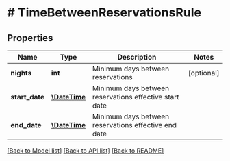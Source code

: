 # # TimeBetweenReservationsRule

## Properties

Name | Type | Description | Notes
------------ | ------------- | ------------- | -------------
**nights** | **int** | Minimum days between reservations | [optional] 
**start_date** | [**\DateTime**](\DateTime.md) | Minimum days between reservations effective start date | 
**end_date** | [**\DateTime**](\DateTime.md) | Minimum days between reservations effective end date | 

[[Back to Model list]](../../README.md#documentation-for-models) [[Back to API list]](../../README.md#documentation-for-api-endpoints) [[Back to README]](../../README.md)


